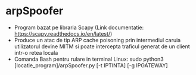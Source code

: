 # arpSpoofer
- Program bazat pe libraria Scapy (Link documentatie: https://scapy.readthedocs.io/en/latest/)
- Produce un atac de tip ARP cache poisoning prin intermediul caruia utilizatorul devine MITM si poate intercepta traficul generat de un client intr-o retea locala
- Comanda Bash pentru rulare in terminal Linux: 
  sudo python3 [locatie_program]/arpSpoofer.py [-t IPTINTA] [-g IPGATEWAY]
